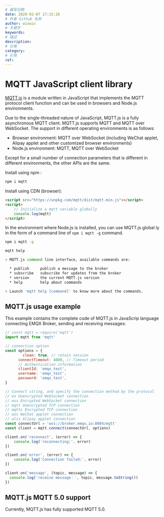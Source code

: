 ```yaml
---
# 编写日期
date: 2020-02-07 17:15:26
# 作者 Github 名称
author: wivwiv
# 关键字
keywords:
# 描述
description:
# 分类
category: 
# 引用
ref:
---
```



# MQTT JavaScript client library

[MQTT.js](https://www.npmjs.com/package/mqtt) is a module written in JavaScript that implements the MQTT protocol client function and can be used in browsers and Node.js environments.

Due to the single-threaded nature of JavaScript, MQTT.js is a fully asynchronous MQTT client. MQTT.js supports MQTT and MQTT over WebSocket. The support in different operating environments is as follows:

- Browser environment: MQTT over WebSocket (including WeChat applet, Alipay applet and other customized browser environments)
- Node.js environment: MQTT, MQTT over WebSocket

Except for a small number of connection parameters that is different in different environments, the other APIs are the same.

Install using npm :

```bash
npm i mqtt
```

Install using CDN (browser):

```html
<script src="https://unpkg.com/mqtt/dist/mqtt.min.js"></script>
<script>
    // Initialize a mqtt variable globally
    console.log(mqtt)
</script>
```

In the environment where Node.js is installed, you can use MQTT.js global ly in the form of a command line of `npm i mqtt -g` command.

```bash
npm i mqtt -g

mqtt help

> MQTT.js command line interface, available commands are:

  * publish     publish a message to the broker
  * subscribe   subscribe for updates from the broker
  * version     the current MQTT.js version
  * help        help about commands

> Launch 'mqtt help [command]' to know more about the commands.
```

## MQTT.js usage example

This example contains the complete code of MQTT.js in JavaScrip language connecting EMQX Broker, sending and receiving messages:

```javascript
// const mqtt = require('mqtt')
import mqtt from 'mqtt'

// connection option
const options = {
  		clean: true, // retain session
      connectTimeout: 4000, // Timeout period
      // Authentication information
      clientId: 'emqx_test',
      username: 'emqx_test',
      password: 'emqx_test',
}

// Connect string, and specify the connection method by the protocol
// ws Unencrypted WebSocket connection
// wss Encrypted WebSocket connection
// mqtt Unencrypted TCP connection
// mqtts Encrypted TCP connection
// wxs WeChat applet connection
// alis Alipay applet connection
const connectUrl = 'wss://broker.emqx.io:8084/mqtt'
const client = mqtt.connect(connectUrl, options)

client.on('reconnect', (error) => {
    console.log('reconnecting:', error)
})

client.on('error', (error) => {
    console.log('Connection failed:', error)
})

client.on('message', (topic, message) => {
  console.log('receive message：', topic, message.toString())
})
```


## MQTT.js MQTT 5.0 support

Currently, MQTT.js has fully supported MQTT 5.0.